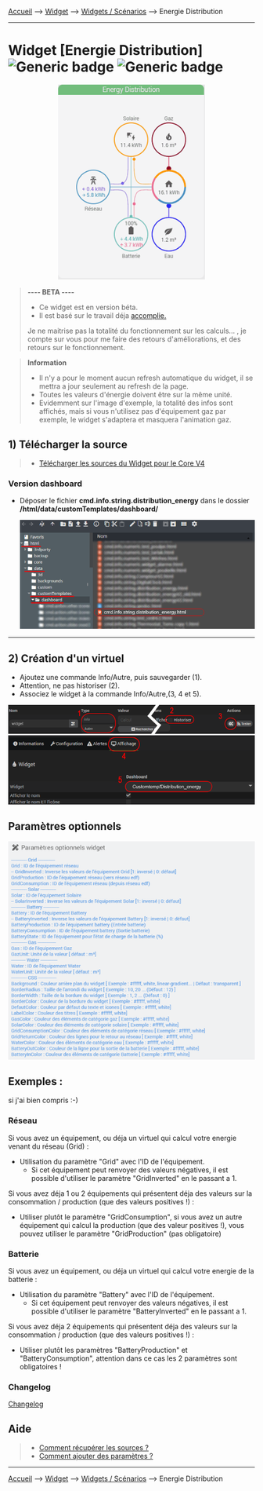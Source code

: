
<a href="{{site.url}}/documentation">Accueil</a> --> <a href="{{site.url}}/documentation/{{site.widget}}">Widget</a> --> <a href="{{site.url}}/documentation/{{site.widget}}/fr_FR/widget_scenario">Widgets / Scénarios</a> --> Energie Distribution

------------

# Widget [Energie Distribution] ![Generic badge](https://img.shields.io/badge/Version-4.2%20%7C%204.3%20%7C%204.4%20Full%20JS-green.svg) ![Generic badge](https://img.shields.io/badge/status-beta-orange.svg)

<center><img src="../../../images/distribution_energie/capture1_2.gif" width="300px" alt="Info backup" /></center>

> **---- BETA ----**
>
> - Ce widget est en version béta.
> - Il est basé sur le travail déja <a href="https://github.com/ulic75/power-flow-card" target="_blank">accomplie.</a>
>
> Je ne maitrise pas la totalité du fonctionnement sur les calculs... , je compte sur vous pour me faire des retours d'améliorations, et des retours sur le fonctionnement.

> **Information**
>
> - Il n'y a pour le moment aucun refresh automatique du widget, il se mettra a jour seulement au refresh de la page.
> - Toutes les valeurs d'énergie doivent être sur la même unité.
> - Evidemment sur l'image d'exemple, la totalité des infos sont affichés, mais si vous n'utilisez pas d'équipement gaz par exemple, le widget s'adaptera et masquera l'animation gaz.

## 1) Télécharger la source
> - <a href="{{site.url_git}}/WIDGET_cmd.info.string.distribution_energy" target="_blank">Télécharger les sources du Widget pour le Core V4</a>

### Version dashboard

- Déposer le fichier <b>cmd.info.string.distribution_energy</b> dans le dossier <b>/html/data/customTemplates/dashboard/</b>

  <img src="../../../images/distribution_energie/capture2.png" alt="Téléchargement du widget" />

------------------------

## 2) Création d'un virtuel

- Ajoutez une commande Info/Autre, puis sauvegarder (1).
- Attention, ne pas historiser (2).
- Associez le widget à la commande Info/Autre,(3, 4 et 5).

<img src="../../../images/distribution_energie/installation_virtuel1.png" alt="Virtuel 1" />
<img src="../../../images/distribution_energie/installation_virtuel2.png" alt="Virtuel 2" />


## Paramètres optionnels

<img src="../../../images/distribution_energie/parametres1_2.png" alt="Info backup" />

## Exemples :

si j'ai bien compris :-)
### Réseau
Si vous avez un équipement, ou déja un virtuel qui calcul votre energie venant du réseau (Grid) :
- Utilisation du paramètre "Grid" avec l'ID de l'équipement.
  - Si cet équipement peut renvoyer des valeurs négatives, il est possible d'utiliser le paramètre "GridInverted" en le passant a 1.

Si vous avez déja 1 ou 2 équipements qui présentent déja des valeurs sur la consommation / production (que des valeurs positives !) :
- Utiliser plutôt le paramètre "GridConsumption", si vous avez un autre équipement qui calcul la production (que des valeur positives !), vous pouvez utiliser le paramètre "GridProduction" (pas obligatoire)

### Batterie
Si vous avez un équipement, ou déja un virtuel qui calcul votre energie de la batterie :
- Utilisation du paramètre "Battery" avec l'ID de l'équipement.
  - Si cet équipement peut renvoyer des valeurs négatives, il est possible d'utiliser le paramètre "BatteryInverted" en le passant a 1.

Si vous avez déja 2 équipements qui présentent déja des valeurs sur la consommation / production (que des valeurs positives !) :
- Utiliser plutôt les paramètres "BatteryProduction" et "BatteryConsumption", attention dans ce cas les 2 paramètres sont obligatoires !

### Changelog

<a href="./changelog">Changelog</a>

## Aide
> - [Comment récupérer les sources ?]({{site.url}}/documentation/{{site.help}}/fr_FR/download)
> - [Comment ajouter des paramètres ?]({{site.url}}/documentation/{{site.help}}/fr_FR/application)

-------------------

<a href="{{site.url}}/documentation">Accueil</a> --> <a href="{{site.url}}/documentation/{{site.widget}}">Widget</a> --> <a href="{{site.url}}/documentation/{{site.widget}}/fr_FR/widget_scenario">Widgets / Scénarios</a> --> Energie Distribution
